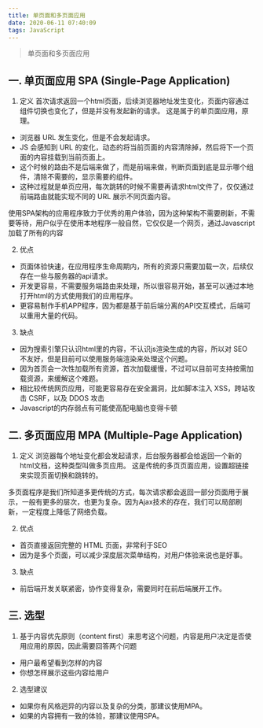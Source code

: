 ```yaml
---
title: 单页面和多页面应用
date: 2020-06-11 07:40:09
tags: JavaScript
---
```


> 单页面和多页面应用

<!-- more -->


## 一. 单页面应用 SPA (Single-Page Application)

1. 定义
首次请求返回一个html页面，后续浏览器地址发生变化，页面内容通过组件切换也变化了，但是并没有发起新的请求。
这是属于的单页面应用，原理。

- 浏览器 URL 发生变化，但是不会发起请求。
- JS 会感知到 URL 的变化，动态的将当前页面的内容清除掉，然后将下一个页面的内容挂载到当前页面上。
- 这个时候的路由不是后端来做了，而是前端来做，判断页面到底是显示哪个组件，清除不需要的，显示需要的组件。
- 这种过程就是单页应用，每次跳转的时候不需要再请求html文件了，仅仅通过前端路由就能实现不同的 URL 展示不同页面内容。

使用SPA架构的应用程序致力于优秀的用户体验，因为这种架构不需要刷新，不需要等待，用户似乎在使用本地程序一般自然，它仅仅是一个网页，通过Javascript加载了所有的内容

2. 优点
- 页面体验快速，在应用程序生命周期内，所有的资源只需要加载一次，后续仅存在一些与服务器的api请求。
- 开发更容易，不需要服务端路由来处理，所以很容易开始，甚至可以通过本地打开html的方式使用我们的应用程序。
- 更容易制作手机APP程序，因为都是基于前后端分离的API交互模式，后端可以重用大量的代码。

3. 缺点
- 因为搜索引擎只认识html里的内容，不认识js渲染生成的内容，所以对 SEO 不友好，但是目前可以使用服务端渲染来处理这个问题。
- 因为首页会一次性加载所有资源，首次加载缓慢，不过可以目前可支持按需加载资源，来缓解这个难题。
- 相比较传统网页应用，可能更容易存在安全漏洞，比如脚本注入 XSS，跨站攻击 CSRF，以及 DDOS 攻击
- Javascript的内存弱点有可能使高配电脑也变得卡顿




## 二. 多页面应用 MPA (Multiple-Page Application)
1. 定义
浏览器每个地址变化都会发起请求，后台服务器都会给返回一个新的html文档，这种类型叫做多页应用。
这是传统的多页页面应用，设置超链接来实现页面切换和跳转的。

多页面程序是我们所知道多更传统的方式，每次请求都会返回一部分页面用于展示，一般有更多的层次，也更为复杂。因为Ajax技术的存在，我们可以局部刷新，一定程度上降低了网络负载。


2. 优点
- 首页直接返回完整的 HTML 页面，非常利于SEO 
- 因为是多个页面，可以减少深度层次菜单结构，对用户体验来说也是好事。

3. 缺点
- 前后端开发关联紧密，协作变得复杂，需要同时在前后端展开工作。

## 三. 选型

1. 基于内容优先原则（content first）来思考这个问题，内容是用户决定是否使用应用的原因，因此需要回答两个问题
- 用户最希望看到怎样的内容
- 你想怎样展示这些内容给用户

2. 选型建议
- 如果你有风格迥异的内容以及复杂的分类，那建议使用MPA。
- 如果的内容拥有一致的体验，那建议使用SPA。

